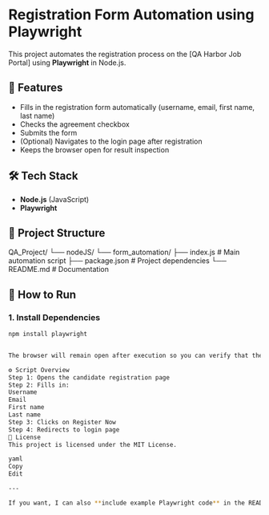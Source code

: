 # Registration Form Automation using Playwright

This project automates the registration process on the [QA Harbor Job Portal] using **Playwright** in Node.js.

## 📌 Features
- Fills in the registration form automatically (username, email, first name, last name)
- Checks the agreement checkbox
- Submits the form
- (Optional) Navigates to the login page after registration
- Keeps the browser open for result inspection

## 🛠️ Tech Stack
- **Node.js** (JavaScript)
- **Playwright**

## 📂 Project Structure
QA_Project/
└── nodeJS/
└── form_automation/
├── index.js # Main automation script
├── package.json # Project dependencies
└── README.md # Documentation


## 🚀 How to Run

### 1. Install Dependencies
```bash
npm install playwright


The browser will remain open after execution so you can verify that the user was created.

⚙️ Script Overview
Step 1: Opens the candidate registration page
Step 2: Fills in:
Username
Email
First name
Last name
Step 3: Clicks on Register Now
Step 4: Redirects to login page
📄 License
This project is licensed under the MIT License.

yaml
Copy
Edit

---

If you want, I can also **include example Playwright code** in the README so anyone cloning it kn
